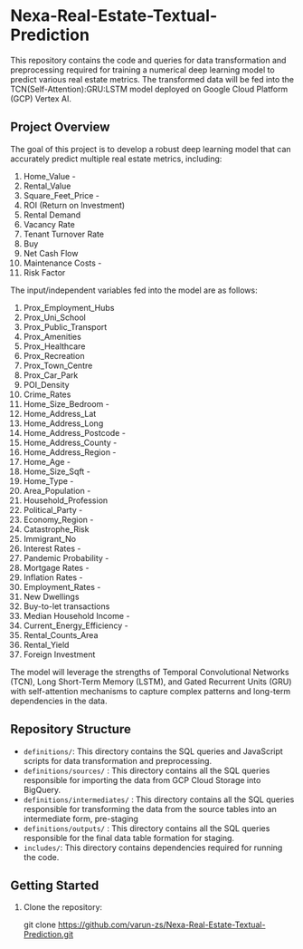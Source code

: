 # Nexa-Real-Estate-Textual-Prediction

This repository contains the code and queries for data transformation and preprocessing required for training a numerical deep learning model to predict various real estate metrics. The transformed data will be fed into the TCN(Self-Attention):GRU:LSTM model deployed on Google Cloud Platform (GCP) Vertex AI.

## Project Overview

The goal of this project is to develop a robust deep learning model that can accurately predict multiple real estate metrics, including:

1. Home_Value -
2. Rental_Value 
3. Square_Feet_Price -
4. ROI (Return on Investment)
5. Rental Demand
6. Vacancy Rate
7. Tenant Turnover Rate
8. Buy
9. Net Cash Flow
10. Maintenance Costs -
11. Risk Factor

The input/independent variables fed into the model are as follows: 

1) Prox_Employment_Hubs
2) Prox_Uni_School	
3) Prox_Public_Transport	
4) Prox_Amenities	
5) Prox_Healthcare	
6) Prox_Recreation	
7) Prox_Town_Centre	
8) Prox_Car_Park	
9) POI_Density	
10) Crime_Rates	
11) Home_Size_Bedroom -	
12) Home_Address_Lat	
13) Home_Address_Long	
14) Home_Address_Postcode -	
15) Home_Address_County	-
16) Home_Address_Region	-
17) Home_Age -	
18) Home_Size_Sqft -	
19) Home_Type -	
21) Area_Population	-
22) Household_Profession	
23) Political_Party -	
24) Economy_Region -
25) Catastrophe_Risk	
26) Immigrant_No	
27) Interest Rates -	
28) Pandemic Probability -
29) Mortgage Rates -
30) Inflation Rates -
31) Employment_Rates -	
32) New Dwellings
33) Buy-to-let transactions
34) Median Household Income -
35) Current_Energy_Efficiency -
36) Rental_Counts_Area
37) Rental_Yield
38) Foreign Investment


The model will leverage the strengths of Temporal Convolutional Networks (TCN), Long Short-Term Memory (LSTM), and Gated Recurrent Units (GRU) with self-attention mechanisms to capture complex patterns and long-term dependencies in the data.

## Repository Structure

- `definitions/`: This directory contains the SQL queries and JavaScript scripts for data transformation and preprocessing.
- `definitions/sources/` : This directory contains all the SQL queries responsible for importing the data from GCP Cloud Storage into BigQuery.
- `definitions/intermediates/` : This directory contains all the SQL queries responsible for transforming the data from the source tables into an intermediate form, pre-staging
- `definitions/outputs/` : This directory contains all the SQL queries responsible for the final data table formation for staging. 
- `includes/`: This directory contains dependencies required for running the code.

## Getting Started

1. Clone the repository:

   git clone https://github.com/varun-zs/Nexa-Real-Estate-Textual-Prediction.git